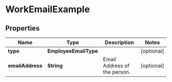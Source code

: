 

# WorkEmailExample


## Properties

| Name | Type | Description | Notes |
|------------ | ------------- | ------------- | -------------|
|**type** | **EmployeeEmailType** |  |  [optional] |
|**emailAddress** | **String** | Email Address of the person. |  [optional] |



